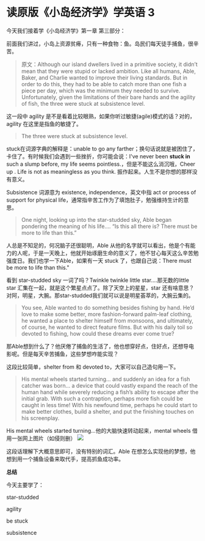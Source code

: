 # 读原版《小岛经济学》学英语 3

今天我们接着学《小岛经济学》第一章 第三部分：

前面我们讲过，小岛上资源贫瘠，只有一种食物：鱼。岛民们每天徒手捕鱼，很辛苦。

> 原文：Although our island dwellers lived in a primitive society, it
didn’t mean that they were stupid or lacked ambition. Like all humans, Able, Baker, and Charlie wanted to improve their living standards. But in order to do this, they had to be able to catch more than one fish a piece per day, which was the minimum they needed to survive. Unfortunately, given the limitations of their bare hands and the agility of fish, the three were stuck at subsistence level.

这一段中 agility 是不是看着比较眼熟，如果你听过敏捷(agile)模式的话？对的，agility 在这里是指鱼的敏捷了。

> The three were stuck at subsistence level.

stuck在词源字典的解释是：unable to go any farther；换句话说就是被困住了，卡住了。有时候我们会遇到一些挫折，你可能会说：I've never been **stuck in** such a slump before, my life seems pointless.，但是不能这么消沉哦，Cheer up . Life is not as meaningless as you think. 振作起来。人生不是你想的那样没有意义。

Subsistence 词源意为 existence, independence，英文中指 act or process of support for physical life，通常指辛苦工作为了填饱肚子，勉强维持生计的意思。

> One night, looking up into the star-studded sky, Able began
pondering the meaning of his life…. “Is this all there is? There
must be more to life than this.”

人总是不知足的，何况脑子还很聪明，Able 从他的名字就可以看出，他是个有能力的人呢，于是一天晚上，他就开始琢磨生命的意义了，他不甘心每天这么辛苦勉强度日。我们也学一下Able，如果有一天 stuck 了，也跟自己说：There must be more to life than this."

看到 star-studded sky 一词了吗？Twinkle twinkle little star....那无数的little star 汇集在一起，就是这个繁星点点了。除了天空上的星星，star 还有啥意思？对阿，明星，大腕。那star-studded我们就可以说是明星荟萃的，大腕云集的。

> You see, Able wanted to do something besides fishing by hand.
He’d love to make some better, more fashion-forward palm-leaf
clothing, he wanted a place to shelter himself from monsoons,
and ultimately, of course, he wanted to direct feature films. But
with his daily toil so devoted to fishing, how could these dreams
ever come true?

那Able想到什么了？他厌倦了捕鱼的生活了，他也想穿好点，住好点，还想导电影呢。但是每天辛苦捕鱼，这些梦想咋能实现？

这段比较简单，shelter from 和 devoted to，大家可以自己造句用一下。

> His mental wheels started turning… and suddenly an idea for a fish
catcher was born… a device that could vastly expand the reach of
the human hand while severely reducing a fish’s ability to escape
after the initial grab. With such a contraption, perhaps more fish
could be caught in less time! With his newfound time, perhaps he could start to make better clothes, build a shelter, and put the
finishing touches on his screenplay.

His mental wheels started turning...他的大脑快速转动起来，mental wheels 借用一张网上图片（如侵则删）
![](http://tse3.mm.bing.net/th?id=OIP.SKzZn0J4ev1ZhO7ExBXWygEsC_&w=268&h=189&c=7&qlt=90&o=4&dpr=1.25&pid=1.7)

这段话理解下大概意思即可，没有特别的词汇。Able 在想怎么实现他的梦想，他想到用一个捕鱼设备来取代手，提高抓鱼成功率。

**总结**

今天主要学了：

star-studded

agility

be stuck

subsistence



